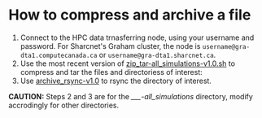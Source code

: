 # How to compress and archive a file

1. Connect to the HPC data trnasferring node, using your username and password. For Sharcnet's Graham cluster, the node is `username@gra-dta1.computecanada.ca` or `username@gra-dta1.sharcnet.ca`.
2. Use the most recent version of [zip_tar-all_simulations-v1.0.sh](./zip_tar-all_simulations-v1.0.sh) to compress and tar the files and directoriess of interest:
3. Use [archive_rsync-v1.0](./archive_rsync-v1.0.sh) to rsync the directory of interest.

**CAUTION:** Steps 2 and 3 are for the *___-all_simulations* directory, modify accrodingly for other directories.
